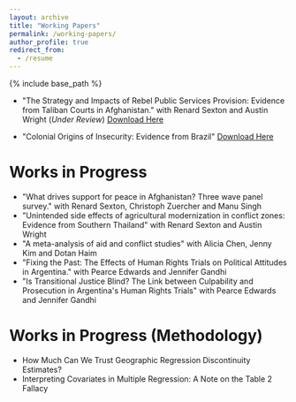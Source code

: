 ```yaml
---
layout: archive
title: "Working Papers"
permalink: /working-papers/
author_profile: true
redirect_from:
  - /resume
---
```


{% include base_path %}

* "The Strategy and Impacts of Rebel Public Services Provision: Evidence from Taliban Courts in Afghanistan." with Renard Sexton and Austin Wright (_Under Review_) [Download Here](http://donaldgrasse.github.io/files/TLB_Courts_GSW.pdf)

* "Colonial Origins of Insecurity: Evidence from Brazil" [Download Here](http://donaldgrasse.github.io/files/orgins-insecurity-brazil.pdf)

Works in Progress 
======

* "What drives support for peace in Afghanistan? Three wave panel survey." with Renard Sexton, Christoph Zuercher and Manu Singh
* "Unintended side effects of agricultural modernization in conflict zones: Evidence from  Southern Thailand" with Renard Sexton and Austin Wright
* "A meta-analysis of aid and conflict studies" with Alicia Chen, Jenny Kim and Dotan Haim
* "Fixing the Past: The Effects of Human Rights Trials on Political Attitudes in Argentina." with Pearce Edwards and Jennifer Gandhi
* "Is Transitional Justice Blind? The Link between Culpability and Prosecution in Argentina's Human Rights Trials" with Pearce Edwards and Jennifer Gandhi

Works in Progress (Methodology) 
=====
* How Much Can We Trust Geographic Regression Discontinuity Estimates?
* Interpreting Covariates in Multiple Regression: A Note on the Table 2 Fallacy
